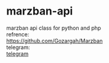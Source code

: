 # marzban-api
marzban api class for python and php
<br>
refrence:
<br>
<a href='https://github.com/Gozargah/Marzban'>https://github.com/Gozargah/Marzban</a>
<br>
telegram:
<br>
<a href='https://t.me/devue3'>telegram</a>
